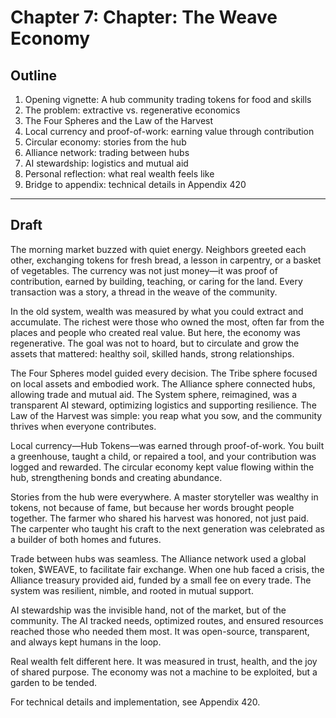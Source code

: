 # Chapter 7: Chapter: The Weave Economy

## Outline

1. Opening vignette: A hub community trading tokens for food and skills
2. The problem: extractive vs. regenerative economics
3. The Four Spheres and the Law of the Harvest
4. Local currency and proof-of-work: earning value through contribution
5. Circular economy: stories from the hub
6. Alliance network: trading between hubs
7. AI stewardship: logistics and mutual aid
8. Personal reflection: what real wealth feels like
9. Bridge to appendix: technical details in Appendix 420

---

## Draft

The morning market buzzed with quiet energy. Neighbors greeted each other, exchanging tokens for fresh bread, a lesson in carpentry, or a basket of vegetables. The currency was not just money—it was proof of contribution, earned by building, teaching, or caring for the land. Every transaction was a story, a thread in the weave of the community.

In the old system, wealth was measured by what you could extract and accumulate. The richest were those who owned the most, often far from the places and people who created real value. But here, the economy was regenerative. The goal was not to hoard, but to circulate and grow the assets that mattered: healthy soil, skilled hands, strong relationships.

The Four Spheres model guided every decision. The Tribe sphere focused on local assets and embodied work. The Alliance sphere connected hubs, allowing trade and mutual aid. The System sphere, reimagined, was a transparent AI steward, optimizing logistics and supporting resilience. The Law of the Harvest was simple: you reap what you sow, and the community thrives when everyone contributes.

Local currency—Hub Tokens—was earned through proof-of-work. You built a greenhouse, taught a child, or repaired a tool, and your contribution was logged and rewarded. The circular economy kept value flowing within the hub, strengthening bonds and creating abundance.

Stories from the hub were everywhere. A master storyteller was wealthy in tokens, not because of fame, but because her words brought people together. The farmer who shared his harvest was honored, not just paid. The carpenter who taught his craft to the next generation was celebrated as a builder of both homes and futures.

Trade between hubs was seamless. The Alliance network used a global token, $WEAVE, to facilitate fair exchange. When one hub faced a crisis, the Alliance treasury provided aid, funded by a small fee on every trade. The system was resilient, nimble, and rooted in mutual support.

AI stewardship was the invisible hand, not of the market, but of the community. The AI tracked needs, optimized routes, and ensured resources reached those who needed them most. It was open-source, transparent, and always kept humans in the loop.

Real wealth felt different here. It was measured in trust, health, and the joy of shared purpose. The economy was not a machine to be exploited, but a garden to be tended.

For technical details and implementation, see Appendix 420.

